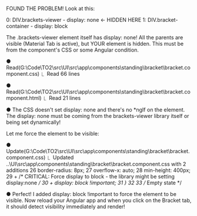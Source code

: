 ﻿ FOUND THE PROBLEM! Look at this:

  0: DIV.brackets-viewer - display: none ← HIDDEN HERE
  1: DIV.bracket-container - display: block

  The .brackets-viewer element itself has display: none! All the parents are visible (Material Tab is active), but YOUR element is hidden. This must be from the component's CSS or some Angular condition.

● Read(G:\Code\TO2\src\UI\src\app\components\standing\bracket\bracket.component.css)
  ⎿  Read 66 lines

● Read(G:\Code\TO2\src\UI\src\app\components\standing\bracket\bracket.component.html)
  ⎿  Read 21 lines

● The CSS doesn't set display: none and there's no *ngIf on the element. The display: none must be coming from the brackets-viewer library itself or being set dynamically!

  Let me force the element to be visible:

● Update(G:\Code\TO2\src\UI\src\app\components\standing\bracket\bracket.component.css)
  ⎿  Updated ..\UI\src\app\components\standing\bracket\bracket.component.css with 2 additions
       26      border-radius: 8px;
       27      overflow-x: auto;
       28      min-height: 400px;
       29 +    /* CRITICAL: Force display to block - the library might be setting display:none */
       30 +    display: block !important;
       31    }
       32
       33    /* Empty state */

● Perfect! I added display: block !important to force the element to be visible. Now reload your Angular app and when you click on the Bracket tab, it should detect visibility immediately and render!